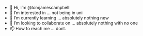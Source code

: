 - 👋 Hi, I’m @tomjamescampbell
- 👀 I’m interested in ... not being in uni
- 🌱 I’m currently learning ... absolutely nothing new
- 💞️ I’m looking to collaborate on ... absolutely nothing with no one 
- 📫 How to reach me ... dont.

<!---
tomjamescampbell/tomjamescampbell is a ✨ special ✨ repository because its `README.md` (this file) appears on your GitHub profile.
You can click the Preview link to take a look at your changes.
--->
